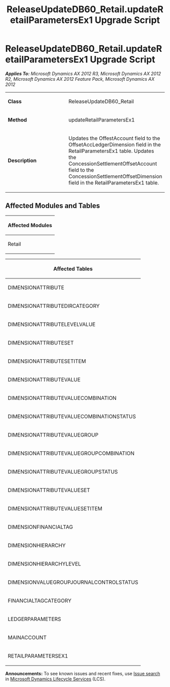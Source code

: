 ﻿---
title: ReleaseUpdateDB60_Retail.updateRetailParametersEx1 Upgrade Script
TOCTitle: ReleaseUpdateDB60_Retail.updateRetailParametersEx1 Upgrade Script
ms:assetid: d7aab154-2b0b-258d-94e0-e9c059a04c95
ms:mtpsurl: https://msdn.microsoft.com/en-us/library/JJ687077(v=AX.60)
ms:contentKeyID: 49711526
ms.date: 05/18/2015
mtps_version: v=AX.60
---

# ReleaseUpdateDB60\_Retail.updateRetailParametersEx1 Upgrade Script 


_**Applies To:** Microsoft Dynamics AX 2012 R3, Microsoft Dynamics AX 2012 R2, Microsoft Dynamics AX 2012 Feature Pack, Microsoft Dynamics AX 2012_

<table>
<colgroup>
<col style="width: 50%" />
<col style="width: 50%" />
</colgroup>
<tbody>
<tr class="odd">
<td><p><strong>Class</strong></p></td>
<td><p>ReleaseUpdateDB60_Retail</p></td>
</tr>
<tr class="even">
<td><p><strong>Method</strong></p></td>
<td><p>updateRetailParametersEx1</p></td>
</tr>
<tr class="odd">
<td><p><strong>Description</strong></p></td>
<td><p>Updates the OffestAccount field to the OffsetAccLedgerDimension field in the RetailParametersEx1 table. Updates the ConcessionSettlementOffsetAccount field to the ConcessionSettlementOffsetDimension field in the RetailParametersEx1 table.</p></td>
</tr>
</tbody>
</table>


## Affected Modules and Tables

<table>
<colgroup>
<col style="width: 100%" />
</colgroup>
<thead>
<tr class="header">
<th><p>Affected Modules</p></th>
</tr>
</thead>
<tbody>
<tr class="odd">
<td><p>Retail</p></td>
</tr>
</tbody>
</table>


<table>
<colgroup>
<col style="width: 100%" />
</colgroup>
<thead>
<tr class="header">
<th><p>Affected Tables</p></th>
</tr>
</thead>
<tbody>
<tr class="odd">
<td><p>DIMENSIONATTRIBUTE</p></td>
</tr>
<tr class="even">
<td><p>DIMENSIONATTRIBUTEDIRCATEGORY</p></td>
</tr>
<tr class="odd">
<td><p>DIMENSIONATTRIBUTELEVELVALUE</p></td>
</tr>
<tr class="even">
<td><p>DIMENSIONATTRIBUTESET</p></td>
</tr>
<tr class="odd">
<td><p>DIMENSIONATTRIBUTESETITEM</p></td>
</tr>
<tr class="even">
<td><p>DIMENSIONATTRIBUTEVALUE</p></td>
</tr>
<tr class="odd">
<td><p>DIMENSIONATTRIBUTEVALUECOMBINATION</p></td>
</tr>
<tr class="even">
<td><p>DIMENSIONATTRIBUTEVALUECOMBINATIONSTATUS</p></td>
</tr>
<tr class="odd">
<td><p>DIMENSIONATTRIBUTEVALUEGROUP</p></td>
</tr>
<tr class="even">
<td><p>DIMENSIONATTRIBUTEVALUEGROUPCOMBINATION</p></td>
</tr>
<tr class="odd">
<td><p>DIMENSIONATTRIBUTEVALUEGROUPSTATUS</p></td>
</tr>
<tr class="even">
<td><p>DIMENSIONATTRIBUTEVALUESET</p></td>
</tr>
<tr class="odd">
<td><p>DIMENSIONATTRIBUTEVALUESETITEM</p></td>
</tr>
<tr class="even">
<td><p>DIMENSIONFINANCIALTAG</p></td>
</tr>
<tr class="odd">
<td><p>DIMENSIONHIERARCHY</p></td>
</tr>
<tr class="even">
<td><p>DIMENSIONHIERARCHYLEVEL</p></td>
</tr>
<tr class="odd">
<td><p>DIMENSIONVALUEGROUPJOURNALCONTROLSTATUS</p></td>
</tr>
<tr class="even">
<td><p>FINANCIALTAGCATEGORY</p></td>
</tr>
<tr class="odd">
<td><p>LEDGERPARAMETERS</p></td>
</tr>
<tr class="even">
<td><p>MAINACCOUNT</p></td>
</tr>
<tr class="odd">
<td><p>RETAILPARAMETERSEX1</p></td>
</tr>
</tbody>
</table>

  
**Announcements:** To see known issues and recent fixes, use [Issue search](http://go.microsoft.com/fwlink/?linkid=389258) in [Microsoft Dynamics Lifecycle Services](http://go.microsoft.com/fwlink/?linkid=306505) (LCS).

